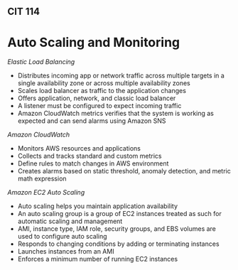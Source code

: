 ## CIT 114
# Auto Scaling and Monitoring
*Elastic Load Balancing*
- Distributes incoming app or network traffic across multiple targets in a single availability zone or across multiple availability zones
- Scales load balancer as traffic to the application changes
- Offers application, network, and classic load balancer
- A listener must be configured to expect incoming traffic
- Amazon CloudWatch metrics verifies that the system is working as expected and can send alarms using Amazon SNS

*Amazon CloudWatch*
- Monitors AWS resources and applications
- Collects and tracks standard and custom metrics
- Define rules to match changes in AWS environment
- Creates alarms based on static threshold, anomaly detection, and metric math expression

*Amazon EC2 Auto Scaling*
- Auto scaling helps you maintain application availability
- An auto scaling group is a group of EC2 instances treated as such for automatic scaling and management
- AMI, instance type, IAM role, security groups, and EBS volumes are used to configure auto scaling
- Responds to changing conditions by adding or terminating instances
- Launches instances from an AMI
- Enforces a minimum number of running EC2 instances
